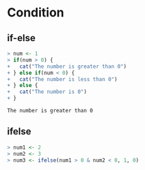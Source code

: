 

# Condition

## if-else


```r
> num <- 1
> if(num > 0) {
+   cat("The number is greater than 0")
+ } else if(num < 0) {
+   cat("The number is less than 0")
+ } else {
+   cat("The number is 0")
+ }
```

```
The number is greater than 0
```

## ifelse


```r
> num1 <- 2
> num2 <- 3
> num3 <- ifelse(num1 > 0 & num2 < 0, 1, 0)
```


